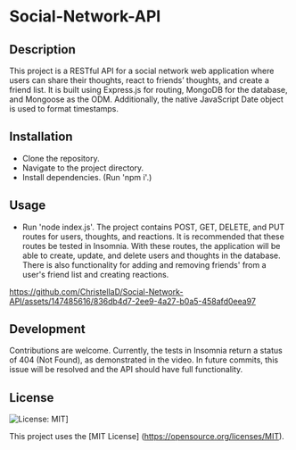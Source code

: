 # Social-Network-API

## Description
This project is a RESTful API for a social network web application where users can share their thoughts, react to friends’ thoughts, and create a friend list. It is built using Express.js for routing, MongoDB for the database, and Mongoose as the ODM. Additionally, the native JavaScript Date object is used to format timestamps.


## Installation
- Clone the repository.
- Navigate to the project directory.
- Install dependencies. (Run 'npm i'.)


## Usage
- Run 'node index.js'.
The project contains POST, GET, DELETE, and PUT routes for users, thoughts, and reactions. It is recommended that these routes be tested in Insomnia. With these routes, the application will be able to create, update, and delete users and thoughts in the database. There is also functionality for adding and removing friends' from a user's friend list and creating reactions. 


https://github.com/ChristellaD/Social-Network-API/assets/147485616/836db4d7-2ee9-4a27-b0a5-458afd0eea97



## Development
Contributions are welcome. Currently, the tests in Insomnia return a status of 404 (Not Found), as demonstrated in the video. In future commits, this issue will be resolved and the API should have full functionality. 

## License
![License: MIT](https://img.shields.io/badge/License-MIT-yellow.svg)]

  This project uses the [MIT License] (https://opensource.org/licenses/MIT).
